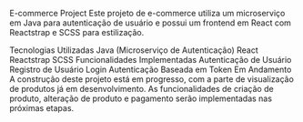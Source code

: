 E-commerce Project
Este projeto de e-commerce utiliza um microserviço em Java para autenticação de usuário e possui um frontend em React com Reactstrap e SCSS para estilização.

Tecnologias Utilizadas
Java (Microserviço de Autenticação)
React
Reactstrap
SCSS
Funcionalidades Implementadas
Autenticação de Usuário
Registro de Usuário
Login
Autenticação Baseada em Token
Em Andamento
A construção deste projeto está em progresso, com a parte de visualização de produtos já em desenvolvimento. As funcionalidades de criação de produto, alteração de produto e pagamento serão implementadas nas próximas etapas.
